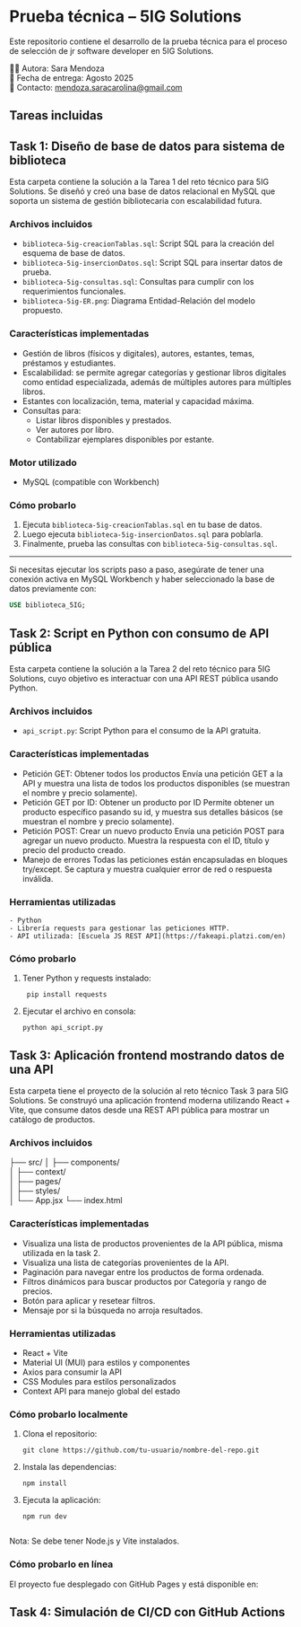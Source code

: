 # Prueba técnica – 5IG Solutions

Este repositorio contiene el desarrollo de la prueba técnica para el proceso de selección de jr software developer en 5IG Solutions.

👩‍💻 Autora: Sara Mendoza  
📅 Fecha de entrega: Agosto 2025  
📧 Contacto: mendoza.saracarolina@gmail.com

## Tareas incluidas

## Task 1: Diseño de base de datos para sistema de biblioteca
  Esta carpeta contiene la solución a la Tarea 1 del reto técnico para 5IG Solutions. Se diseñó y creó una base de datos relacional en MySQL que soporta un sistema de gestión bibliotecaria con escalabilidad futura.

  ### Archivos incluidos

  - `biblioteca-5ig-creacionTablas.sql`: Script SQL para la creación del esquema de base de datos.
  - `biblioteca-5ig-insercionDatos.sql`: Script SQL para insertar datos de prueba.
  - `biblioteca-5ig-consultas.sql`: Consultas para cumplir con los requerimientos funcionales.
  - `biblioteca-5ig-ER.png`: Diagrama Entidad-Relación del modelo propuesto.

  ### Características implementadas

  - Gestión de libros (físicos y digitales), autores, estantes, temas, préstamos y estudiantes.
  - Escalabilidad: se permite agregar categorías y gestionar libros digitales como entidad especializada, además de múltiples autores para múltiples libros.
  - Estantes con localización, tema, material y capacidad máxima.
  - Consultas para:
      - Listar libros disponibles y prestados.
      - Ver autores por libro.
      - Contabilizar ejemplares disponibles por estante.

  ### Motor utilizado
  
  - MySQL (compatible con Workbench)
    
  ### Cómo probarlo

  1. Ejecuta `biblioteca-5ig-creacionTablas.sql` en tu base de datos.
  2. Luego ejecuta `biblioteca-5ig-insercionDatos.sql` para poblarla.
  3. Finalmente, prueba las consultas con `biblioteca-5ig-consultas.sql`.
  ---

Si necesitas ejecutar los scripts paso a paso, asegúrate de tener una conexión activa en MySQL Workbench y haber seleccionado la base de datos previamente con:

```sql
USE biblioteca_5IG;
```

  
## Task 2: Script en Python con consumo de API pública
  Esta carpeta contiene la solución a la Tarea 2 del reto técnico para 5IG Solutions, cuyo objetivo es interactuar con una API REST pública usando Python.
   ### Archivos incluidos
   - `api_script.py`: Script Python para el consumo de la API gratuita.
   ### Características implementadas
   - Petición GET: Obtener todos los productos
     Envía una petición GET a la API y muestra una lista de todos los productos disponibles (se muestran el nombre y precio solamente).
   - Petición GET por ID: Obtener un producto por ID
     Permite obtener un producto específico pasando su id, y muestra sus detalles básicos (se muestran el nombre y precio solamente).
   - Petición POST: Crear un nuevo producto
     Envía una petición POST para agregar un nuevo producto.
     Muestra la respuesta con el ID, título y precio del producto creado.
   - Manejo de errores
     Todas las peticiones están encapsuladas en bloques try/except.
     Se captura y muestra cualquier error de red o respuesta inválida.
     
   ### Herramientas utilizadas
    - Python 
    - Librería requests para gestionar las peticiones HTTP.
    - API utilizada: [Escuela JS REST API](https://fakeapi.platzi.com/en)
    
   ### Cómo probarlo
   
  1.  Tener Python y requests instalado:
       ```
        pip install requests
       ```
       
  2. Ejecutar el archivo en consola:
     ```
     python api_script.py
     ```

## Task 3: Aplicación frontend mostrando datos de una API
  Esta carpeta tiene el proyecto de la solución al reto técnico Task 3 para 5IG Solutions. Se construyó una aplicación frontend moderna utilizando React + Vite, que consume datos desde una REST API pública para     mostrar un catálogo de productos.
  ### Archivos incluidos
  ├── src/
  │   ├── components/         
  │   ├── context/            
  │   ├── pages/              
  │   ├── styles/             
  │   └── App.jsx
  └── index.html

  ### Características implementadas
  - Visualiza una lista de productos provenientes de la API pública, misma utilizada en la task 2.
  - Visualiza una lista de categorías provenientes de la API.
  -  Paginación para navegar entre los productos de forma ordenada.
  -  Filtros dinámicos para buscar productos por Categoría y rango de precios.
  -  Botón para aplicar y resetear filtros.
  -  Mensaje por si la búsqueda no arroja resultados.

  ### Herramientas utilizadas
  - React + Vite
  - Material UI (MUI) para estilos y componentes
  - Axios para consumir la API
  - CSS Modules para estilos personalizados
  - Context API para manejo global del estado

  ### Cómo probarlo localmente
  1. Clona el repositorio:
      ```
     git clone https://github.com/tu-usuario/nombre-del-repo.git
  2. Instala las dependencias:
      ```
      npm install
  3. Ejecuta la aplicación:
      ```
      npm run dev
     

  Nota: Se debe tener Node.js y Vite instalados.
     
   ### Cómo probarlo en línea
   El proyecto fue desplegado con GitHub Pages y está disponible en:
  
## Task 4: Simulación de CI/CD con GitHub Actions





